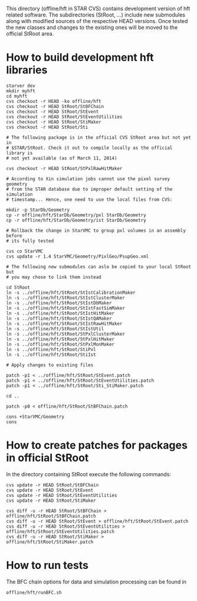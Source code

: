 
This directory (offline/hft in STAR CVS) contains development version of hft
related software. The subdirectories (StRoot, ...) include new
submodules along with modified sources of the respective HEAD versions. Once
tested the new classes and changes to the existing ones will be moved to the
official StRoot area.


How to build development hft libraries
======================================

    starver dev
    mkdir myhft
    cd myhft
    cvs checkout -r HEAD -ko offline/hft
    cvs checkout -r HEAD StRoot/StBFChain
    cvs checkout -r HEAD StRoot/StEvent
    cvs checkout -r HEAD StRoot/StEventUtilities
    cvs checkout -r HEAD StRoot/StiMaker
    cvs checkout -r HEAD StRoot/Sti

    # The following package is in the official CVS StRoot area but not yet in
    # $STAR/StRoot. Check it out to compile locally as the official library is
    # not yet available (as of March 11, 2014)

    cvs checkout -r HEAD StRoot/StPxlRawHitMaker

    # According to Xin simulation jobs cannot use the pixel survey geometry
    # from the STAR database due to improper default setting of the simulation
    # timestamp... Hence, one need to use the local files from CVS:

    mkdir -p StarDb/Geometry
    cp -r offline/hft/StarDb/Geometry/pxl StarDb/Geometry
    cp -r offline/hft/StarDb/Geometry/ist StarDb/Geometry

    # Rollback the change in StarVMC to group pxl volumes in an assembly before
    # its fully tested

    cvs co StarVMC
    cvs update -r 1.4 StarVMC/Geometry/PixlGeo/PsupGeo.xml

    # The following new submodules can aslo be copied to your local StRoot but
    # you may chose to link them instead

    cd StRoot
    ln -s ../offline/hft/StRoot/StIstCalibrationMaker
    ln -s ../offline/hft/StRoot/StIstClusterMaker
    ln -s ../offline/hft/StRoot/StIstDbMaker
    ln -s ../offline/hft/StRoot/StIstFastSimMaker
    ln -s ../offline/hft/StRoot/StIstHitMaker
    ln -s ../offline/hft/StRoot/StIstQAMaker
    ln -s ../offline/hft/StRoot/StIstRawHitMaker
    ln -s ../offline/hft/StRoot/StIstUtil
    ln -s ../offline/hft/StRoot/StPxlClusterMaker
    ln -s ../offline/hft/StRoot/StPxlHitMaker
    ln -s ../offline/hft/StRoot/StPxlMonMaker
    ln -s ../offline/hft/StRoot/StiPxl
    ln -s ../offline/hft/StRoot/StiIst

    # Apply changes to existing files

    patch -p1 < ../offline/hft/StRoot/StEvent.patch
    patch -p1 < ../offline/hft/StRoot/StEventUtilities.patch
    patch -p1 < ../offline/hft/StRoot/Sti_StiMaker.patch

    cd ..

    patch -p0 < offline/hft/StRoot/StBFChain.patch

    cons +StarVMC/Geometry
    cons


How to create patches for packages in official StRoot
=====================================================

In the directory containing StRoot execute the following commands:

    cvs update -r HEAD StRoot/StBFChain
    cvs update -r HEAD StRoot/StEvent
    cvs update -r HEAD StRoot/StEventUtilities
    cvs update -r HEAD StRoot/StiMaker

    cvs diff -u -r HEAD StRoot/StBFChain > offline/hft/StRoot/StBFChain.patch
    cvs diff -u -r HEAD StRoot/StEvent > offline/hft/StRoot/StEvent.patch
    cvs diff -u -r HEAD StRoot/StEventUtilities > offline/hft/StRoot/StEventUtilities.patch
    cvs diff -u -r HEAD StRoot/StiMaker > offline/hft/StRoot/StiMaker.patch


How to run tests
================

The BFC chain options for data and simulation processing can be found in

    offline/hft/runBFC.sh




